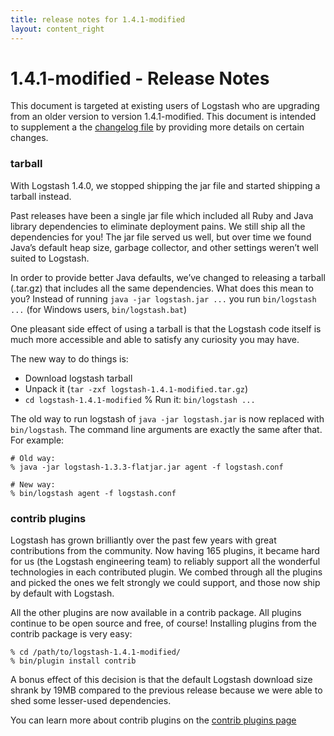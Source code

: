 ```yaml
---
title: release notes for 1.4.1-modified
layout: content_right
---
```


# 1.4.1-modified - Release Notes

This document is targeted at existing users of Logstash who are upgrading from
an older version to version 1.4.1-modified. This document is intended to supplement
a the [changelog
file](https://github.com/elasticsearch/logstash/blob/v1.4.1-modified/CHANGELOG) by
providing more details on certain changes.

### tarball 

With Logstash 1.4.0, we stopped shipping the jar file and started shipping a
tarball instead.

Past releases have been a single jar file which included all Ruby and Java
library dependencies to eliminate deployment pains. We still ship all
the dependencies for you! The jar file served us well, but over time we found
Java’s default heap size, garbage collector, and other settings weren’t well
suited to Logstash.

In order to provide better Java defaults, we’ve changed to releasing a tarball
(.tar.gz) that includes all the same dependencies. What does this mean to you?
Instead of running `java -jar logstash.jar ...` you run `bin/logstash ...` (for
Windows users, `bin/logstash.bat`)

One pleasant side effect of using a tarball is that the Logstash code itself is
much more accessible and able to satisfy any curiosity you may have.

The new way to do things is:

* Download logstash tarball
* Unpack it (`tar -zxf logstash-1.4.1-modified.tar.gz`)
* `cd logstash-1.4.1-modified`
% Run it: `bin/logstash ...`

The old way to run logstash of `java -jar logstash.jar` is now replaced with
`bin/logstash`. The command line arguments are exactly the same after that.
For example:

    # Old way:
    % java -jar logstash-1.3.3-flatjar.jar agent -f logstash.conf

    # New way:
    % bin/logstash agent -f logstash.conf

### contrib plugins

Logstash has grown brilliantly over the past few years with great contributions
from the community. Now having 165 plugins, it became hard for us (the Logstash
engineering team) to reliably support all the wonderful technologies in each
contributed plugin. We combed through all the plugins and picked the ones we
felt strongly we could support, and those now ship by default with Logstash.

All the other plugins are now available in a contrib package. All plugins
continue to be open source and free, of course! Installing plugins from the
contrib package is very easy:

    % cd /path/to/logstash-1.4.1-modified/
    % bin/plugin install contrib

A bonus effect of this decision is that the default Logstash download size
shrank by 19MB compared to the previous release because we were able to shed
some lesser-used dependencies.

You can learn more about contrib plugins on the [contrib plugins
page](http://logstash.net/docs/1.4.1-modified/contrib-plugins)
